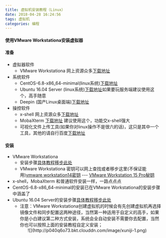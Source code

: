 ```yaml
---
title: 虚拟机安装教程（Linux）
date: 2018-04-28 16:24:56
tags: 虚拟机
categories: 编程
---
```

<h4>使用VMware Workstationa安装虚拟器</h4>

<!-- more -->
#### 准备

- 虚拟器软件 
    - VMware Workstationa 网上资源众多[下载地址](https://www.vmware.com/cn/products/workstation-pro.html)
- 系统软件
    - CentOS-6.8-x86_64-minimal(linux系统)[下载地址](https://pan.baidu.com/s/10RdBDb0Iz5RHzU-VS1Oxow) 
    - Ubuntu 16.04 Server (linux系统)[下载地址](https://pan.baidu.com/s/1ji7jNa-EYT4rqYAiajXBPQ)如果要玩服务端建议使用这个，高手随意
    - Deepin (国产Linux桌面端)[下载地址](https://www.deepin.org/)
- 操控软件
    -  x-shell  网上资源众多[下载地址](http://www.netsarang.com/download/down_xsh6.html)
    - MobaXterm [下载地址](https://mobaxterm.mobatek.net/) 建议使用这个，功能交x-shell强大
    - 可视化文件上传工具(如果你对linux操作不是很六的话)，这只是其中一个工具，其他的请自行百度[下载地址](https://filezilla-project.org/)

#### 安装 
-  VMware Workstationa
    - 安装步骤[具体教程移步此处](https://jingyan.baidu.com/article/3a2f7c2e3d9e3126afd61136.html)
    - VMware Workstationa 密钥可以网上查找或者移步这里(不保证能用)[vmware workstation14密钥](http://www.kuaila.com/snews/52732.html) --- [VMware Workstation 15 Pro秘钥](https://blog.csdn.net/kdongyi/article/details/82900243)
- x-shell，MobaXterm  和普通软件安装一样，一路点点点
- CentOS-6.8-x86_64-minimal的安装已在VMware Workstationa的安装步骤中涵盖了
- Ubuntu 16.04 Server的安装步骤[具体教程移步此处](https://www.linuxidc.com/Linux/2017-11/148341.htm)
    - 注意：VMware Workstationa创建虚拟机的时候会有先创建虚拟机再选择镜像文件和同步配置这两种途径，当然第一种适用于自定义的高手，如果你是小白建议第二种方式安装，系统会全自动安装不需要你去配置，当然你也可以按照上面的安装教程自定义安装；
  <div align=center>
    ![](http://p040q6o73.bkt.clouddn.com/image/xuniji-1.png)
  </div>



